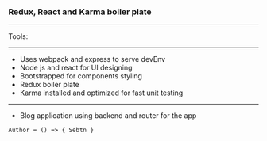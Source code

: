 ### Redux, React and Karma boiler plate 
-----
Tools:

-----
+ Uses webpack and express to serve devEnv
+ Node js and react for UI designing
+ Bootstrapped for components styling 
+ Redux boiler plate
+ Karma installed and optimized for fast unit testing  

----
+ Blog application using backend and router for the app

`` Author = () => { Sebtn } ``
